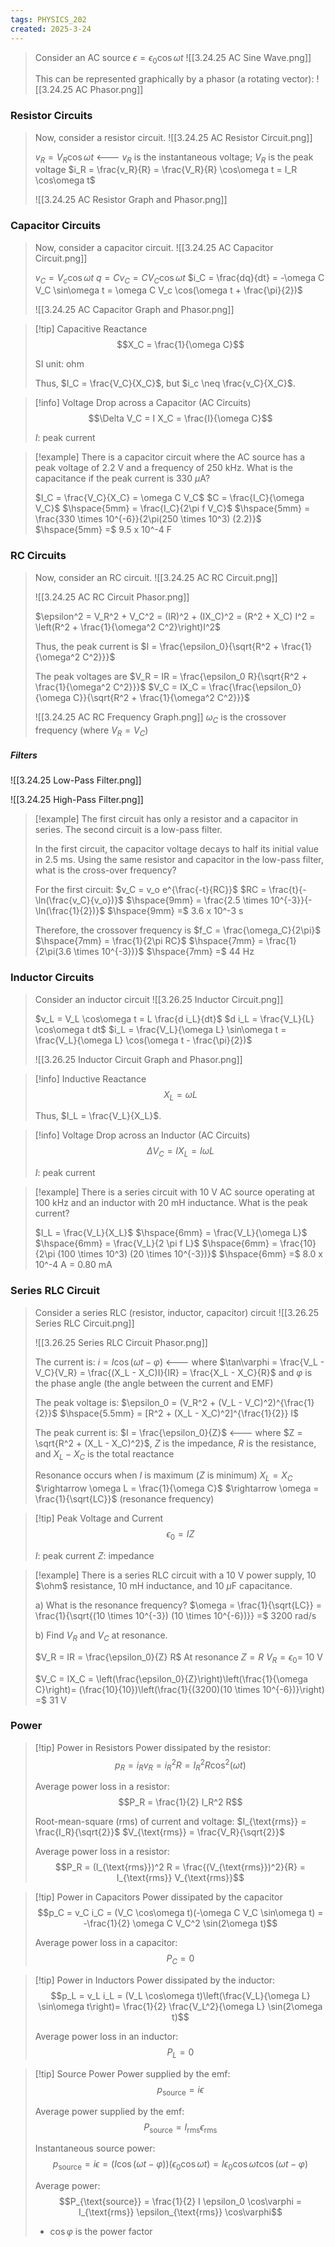 ```yaml
---
tags: PHYSICS_202
created: 2025-3-24
---
```


> Consider an AC source
> $\epsilon = \epsilon_0 \cos\omega t$
> ![[3.24.25 AC Sine Wave.png]]
> 
> This can be represented graphically by a phasor (a rotating vector):
> ![[3.24.25 AC Phasor.png]]

### Resistor Circuits

> Now, consider a resistor circuit.
> ![[3.24.25 AC Resistor Circuit.png]]
> 
> $v_R = V_R \cos\omega t$ <--- $v_R$ is the instantaneous voltage; $V_R$ is the peak voltage
> $i_R = \frac{v_R}{R} = \frac{V_R}{R} \cos\omega t = I_R \cos\omega t$
> 
> ![[3.24.25 AC Resistor Graph and Phasor.png]]

### Capacitor Circuits

> Now, consider a capacitor circuit.
> ![[3.24.25 AC Capacitor Circuit.png]]
> 
> $v_C = V_c \cos\omega t$
> $q = C v_C = C V_C \cos\omega t$
> $i_C = \frac{dq}{dt} = -\omega C V_C \sin\omega t = \omega C V_c \cos(\omega t + \frac{\pi}{2})$
> 
> ![[3.24.25 AC Capacitor Graph and Phasor.png]]

> [!tip] Capacitive Reactance
> $$X_C = \frac{1}{\omega C}$$
> 
> SI unit: ohm
> 
> Thus, $I_C = \frac{V_C}{X_C}$, but $i_c \neq \frac{v_C}{X_C}$.

> [!info] Voltage Drop across a Capacitor (AC Circuits)
> $$\Delta V_C = I X_C = \frac{I}{\omega C}$$
> 
> $I$: peak current

> [!example]
> There is a capacitor circuit where the AC source has a peak voltage of 2.2 V and a frequency of 250 kHz. What is the capacitance if the peak current is 330 $\mu$A?
> 
> $I_C = \frac{V_C}{X_C} = \omega C V_C$
> $C = \frac{I_C}{\omega V_C}$
> $\hspace{5mm} = \frac{I_C}{2\pi f V_C}$
> $\hspace{5mm} = \frac{330 \times 10^{-6}}{2\pi(250 \times 10^3) (2.2)}$
> $\hspace{5mm} =$ 9.5 x 10^-4 F

### RC Circuits

> Now, consider an RC circuit.
> ![[3.24.25 AC RC Circuit.png]]
> 
> ![[3.24.25 AC RC Circuit Phasor.png]]
> 
> $\epsilon^2 = V_R^2 + V_C^2 = (IR)^2 + (IX_C)^2 = (R^2 + X_C) I^2 = \left(R^2 + \frac{1}{\omega^2 C^2}\right)I^2$
> 
> Thus, the peak current is
> $I = \frac{\epsilon_0}{\sqrt{R^2 + \frac{1}{\omega^2 C^2}}}$
> 
> The peak voltages are
> $V_R = IR = \frac{\epsilon_0 R}{\sqrt{R^2 + \frac{1}{\omega^2 C^2}}}$
> $V_C = IX_C = \frac{\frac{\epsilon_0}{\omega C}}{\sqrt{R^2 + \frac{1}{\omega^2 C^2}}}$
> 
> ![[3.24.25 AC RC Frequency Graph.png]]
> $\omega_C$ is the crossover frequency (where $V_R = V_C$)

##### Filters

![[3.24.25 Low-Pass Filter.png]]

![[3.24.25 High-Pass Filter.png]]

> [!example]
> The first circuit has only a resistor and a capacitor in series. The second circuit is a low-pass filter.
> 
> In the first circuit, the capacitor voltage decays to half its initial value in 2.5 ms. Using the same resistor and capacitor in the low-pass filter, what is the cross-over frequency?
> 
> For the first circuit:
> $v_C = v_o e^{\frac{-t}{RC}}$
> $RC = \frac{t}{-\ln(\frac{v_C}{v_o})}$
> $\hspace{9mm} = \frac{2.5 \times 10^{-3}}{-\ln(\frac{1}{2})}$
> $\hspace{9mm} =$ 3.6 x 10^-3 s
> 
> Therefore, the crossover frequency is
> $f_C = \frac{\omega_C}{2\pi}$
> $\hspace{7mm} = \frac{1}{2\pi RC}$
> $\hspace{7mm} = \frac{1}{2\pi(3.6 \times 10^{-3})}$
> $\hspace{7mm} =$ 44 Hz

### Inductor Circuits

> Consider an inductor circuit
> ![[3.26.25 Inductor Circuit.png]]
> 
> $v_L = V_L \cos\omega t = L \frac{d i_L}{dt}$
> $d i_L = \frac{V_L}{L} \cos\omega t dt$
> $i_L = \frac{V_L}{\omega L} \sin\omega t = \frac{V_L}{\omega L} \cos(\omega t - \frac{\pi}{2})$
> 
> ![[3.26.25 Inductor Circuit Graph and Phasor.png]]

> [!info] Inductive Reactance
> $$X_L = \omega L$$
> 
> Thus, $I_L = \frac{V_L}{X_L}$.

> [!info] Voltage Drop across an Inductor (AC Circuits)
> $$\Delta V_C = I X_L = I \omega L$$
> 
> $I$: peak current

> [!example]
> There is a series circuit with 10 V AC source operating at 100 kHz and an inductor with 20 mH inductance. What is the peak current?
> 
> $I_L = \frac{V_L}{X_L}$
> $\hspace{6mm} = \frac{V_L}{\omega L}$
> $\hspace{6mm} = \frac{V_L}{2 \pi f L}$
> $\hspace{6mm} = \frac{10}{2\pi (100 \times 10^3) (20 \times 10^{-3})}$
> $\hspace{6mm} =$ 8.0 x 10^-4 A = 0.80 mA

### Series RLC Circuit

> Consider a series RLC (resistor, inductor, capacitor) circuit
> ![[3.26.25 Series RLC Circuit.png]]
> 
> ![[3.26.25 Series RLC Circuit Phasor.png]]
> 
> The current is:
> $i = I \cos(\omega t - \varphi)$ <--- where $\tan\varphi = \frac{V_L - V_C}{V_R} = \frac{(X_L - X_C)I}{IR} = \frac{X_L - X_C}{R}$ and $\varphi$ is the phase angle (the angle between the current and EMF)
> 
> The peak voltage is:
> $\epsilon_0 = (V_R^2 + (V_L - V_C)^2)^{\frac{1}{2}}$
> $\hspace{5.5mm} = [R^2 + (X_L - X_C)^2]^{\frac{1}{2}} I$
> 
> The peak current is:
> $I = \frac{\epsilon_0}{Z}$ <--- where $Z = \sqrt{R^2 + (X_L - X_C)^2}$, $Z$ is the impedance, $R$ is the resistance, and $X_L - X_C$ is the total reactance
> 
> Resonance occurs when $I$ is maximum ($Z$ is minimum)
> $X_L = X_C$
> $\rightarrow \omega L = \frac{1}{\omega C}$
> $\rightarrow \omega = \frac{1}{\sqrt{LC}}$ (resonance frequency)

> [!tip] Peak Voltage and Current
> $$\epsilon_0 = I Z$$
> 
> $I$: peak current
> $Z$: impedance

> [!example]
> There is a series RLC circuit with a 10 V power supply, 10 $\ohm$ resistance, 10 mH inductance, and 10 $\mu$F capacitance.
> 
> a) What is the resonance frequency?
> $\omega = \frac{1}{\sqrt{LC}} = \frac{1}{\sqrt{(10 \times 10^{-3}) (10 \times 10^{-6})}} =$ 3200 rad/s
> 
> b) Find $V_R$ and $V_C$ at resonance.
> 
> $V_R = IR = \frac{\epsilon_0}{Z} R$
> At resonance $Z = R$
> $V_R = \epsilon_0 =$ 10 V
> 
> $V_C = IX_C = \left(\frac{\epsilon_0}{Z}\right)\left(\frac{1}{\omega C}\right)= (\frac{10}{10})\left(\frac{1}{(3200)(10 \times 10^{-6})}\right) =$ 31 V

### Power

> [!tip] Power in Resistors
> Power dissipated by the resistor:
> $$p_R = i_R v_R = i_R^2 R = I_R^2 R \cos^2(\omega t)$$
> 
> Average power loss in a resistor:
> $$P_R = \frac{1}{2} I_R^2 R$$
> 
> Root-mean-square (rms) of current and voltage:
> $I_{\text{rms}} = \frac{I_R}{\sqrt{2}}$
> $V_{\text{rms}} = \frac{V_R}{\sqrt{2}}$
> 
> Average power loss in a resistor:
> $$P_R = (I_{\text{rms}})^2 R = \frac{(V_{\text{rms}})^2}{R} = I_{\text{rms}} V_{\text{rms}}$$

> [!tip] Power in Capacitors
> Power dissipated by the capacitor
> $$p_C = v_C i_C = (V_C \cos\omega t)(-\omega C V_C \sin\omega t) = -\frac{1}{2} \omega C V_C^2 \sin(2\omega t)$$
> 
> Average power loss in a capacitor:
> $$P_C = 0$$

> [!tip] Power in Inductors
> Power dissipated by the inductor:
> $$p_L = v_L i_L = (V_L \cos\omega t)\left(\frac{V_L}{\omega L} \sin\omega t\right)= \frac{1}{2} \frac{V_L^2}{\omega L} \sin(2\omega t)$$
> 
> Average power loss in an inductor:
> $$P_L = 0$$

> [!tip] Source Power
> Power supplied by the emf:
> $$p_{\text{source}} = i \epsilon $$
> 
> Average power supplied by the emf:
> $$P_{\text{source}} = I_{\text{rms}} \epsilon_{\text{rms}}$$
> 
> Instantaneous source power:
> $$p_{\text{source}} = i \epsilon = (I \cos(\omega t - \varphi)) (\epsilon_0 \cos\omega t) = I \epsilon_0 \cos\omega t \cos(\omega t - \varphi)$$
> 
> Average power:
> $$P_{\text{source}} = \frac{1}{2} I \epsilon_0 \cos\varphi = I_{\text{rms}} \epsilon_{\text{rms}} \cos\varphi$$
> - $\cos\varphi$ is the power factor